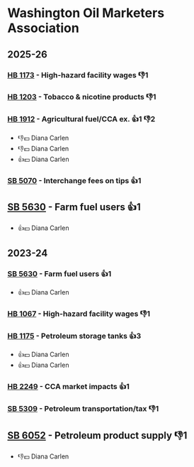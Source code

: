 # Washington Oil Marketers Association
## 2025-26

### [HB 1173](/bill/2025-26/hb/1173/) - High-hazard facility wages  👎1 

### [HB 1203](/bill/2025-26/hb/1203/) - Tobacco & nicotine products  👎1 

### [HB 1912](/bill/2025-26/hb/1912/) - Agricultural fuel/CCA ex. 👍1 👎2 
* 👎💵 Diana Carlen
* 👎💵 Diana Carlen
* 👍💵 Diana Carlen

### [SB 5070](/bill/2025-26/sb/5070/) - Interchange fees on tips 👍1  

## [SB 5630](/bill/2025-26/sb/5630/) - Farm fuel users 👍1  
* 👍💵 Diana Carlen

## 2023-24

### [SB 5630](/bill/2023-24/sb/5630/) - Farm fuel users 👍1  
* 👍💵 Diana Carlen

### [HB 1067](/bill/2023-24/hb/1067/) - High-hazard facility wages  👎1 

### [HB 1175](/bill/2023-24/hb/1175/) - Petroleum storage tanks 👍3  
* 👍💵 Diana Carlen
* 👍💵 Diana Carlen

### [HB 2249](/bill/2023-24/hb/2249/) - CCA market impacts 👍1  

### [SB 5309](/bill/2023-24/sb/5309/) - Petroleum transportation/tax  👎1 

## [SB 6052](/bill/2023-24/sb/6052/) - Petroleum product supply  👎1 
* 👎💵 Diana Carlen
